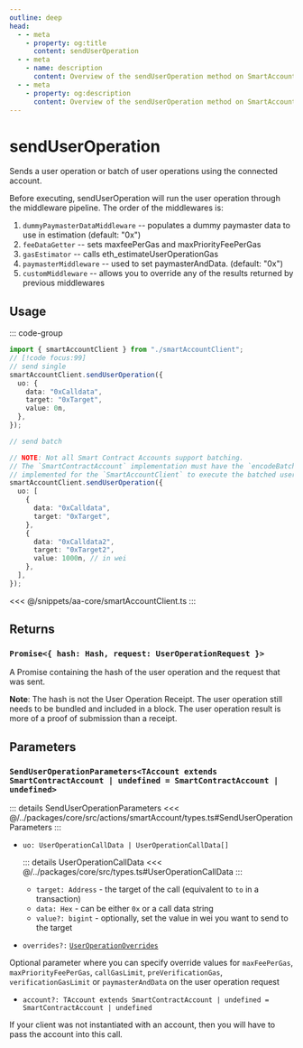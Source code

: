 ```yaml
---
outline: deep
head:
  - - meta
    - property: og:title
      content: sendUserOperation
  - - meta
    - name: description
      content: Overview of the sendUserOperation method on SmartAccountClient
  - - meta
    - property: og:description
      content: Overview of the sendUserOperation method on SmartAccountClient
---
```


# sendUserOperation

Sends a user operation or batch of user operations using the connected account.

Before executing, sendUserOperation will run the user operation through the middleware pipeline. The order of the middlewares is:

1.  `dummyPaymasterDataMiddleware` -- populates a dummy paymaster data to use in estimation (default: "0x")
2.  `feeDataGetter` -- sets maxfeePerGas and maxPriorityFeePerGas
3.  `gasEstimator` -- calls eth_estimateUserOperationGas
4.  `paymasterMiddleware` -- used to set paymasterAndData. (default: "0x")
5.  `customMiddleware` -- allows you to override any of the results returned by previous middlewares

## Usage

::: code-group

```ts [example.ts]
import { smartAccountClient } from "./smartAccountClient";
// [!code focus:99]
// send single
smartAccountClient.sendUserOperation({
  uo: {
    data: "0xCalldata",
    target: "0xTarget",
    value: 0n,
  },
});

// send batch

// NOTE: Not all Smart Contract Accounts support batching.
// The `SmartContractAccount` implementation must have the `encodeBatchExecute` method
// implemented for the `SmartAccountClient` to execute the batched user operation successfully.
smartAccountClient.sendUserOperation({
  uo: [
    {
      data: "0xCalldata",
      target: "0xTarget",
    },
    {
      data: "0xCalldata2",
      target: "0xTarget2",
      value: 1000n, // in wei
    },
  ],
});
```

<<< @/snippets/aa-core/smartAccountClient.ts
:::

## Returns

### `Promise<{ hash: Hash, request: UserOperationRequest }>`

A Promise containing the hash of the user operation and the request that was sent.

**Note**: The hash is not the User Operation Receipt. The user operation still needs to be bundled and included in a block. The user operation result is more of a proof of submission than a receipt.

## Parameters

### `SendUserOperationParameters<TAccount extends SmartContractAccount | undefined = SmartContractAccount | undefined>`

::: details SendUserOperationParameters
<<< @/../packages/core/src/actions/smartAccount/types.ts#SendUserOperationParameters
:::

- `uo: UserOperationCallData | UserOperationCallData[]`

  ::: details UserOperationCallData
  <<< @/../packages/core/src/types.ts#UserOperationCallData
  :::

  - `target: Address` - the target of the call (equivalent to `to` in a transaction)
  - `data: Hex` - can be either `0x` or a call data string
  - `value?: bigint` - optionally, set the value in wei you want to send to the target

- `overrides?:` [`UserOperationOverrides`](/packages/aa-core/smart-account-client/types/userOperationOverrides.md)

Optional parameter where you can specify override values for `maxFeePerGas`, `maxPriorityFeePerGas`, `callGasLimit`, `preVerificationGas`, `verificationGasLimit` or `paymasterAndData` on the user operation request

- `account?: TAccount extends SmartContractAccount | undefined = SmartContractAccount | undefined`

If your client was not instantiated with an account, then you will have to pass the account into this call.
